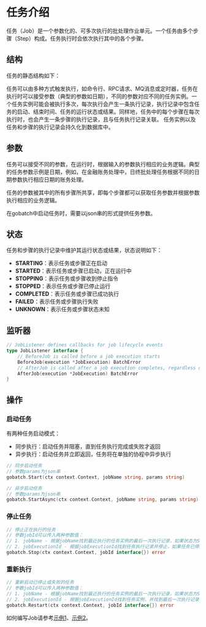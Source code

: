 # 任务介绍

任务（Job）是一个参数化的、可多次执行的批处理作业单元。一个任务由多个步骤（Step）构成。任务执行时会依次执行其中的各个步骤。

## 结构

任务的静态结构如下：
[](images/job_struct.png)

任务可以由多种方式触发执行，如命令行、RPC请求、MQ消息或定时器，任务在执行时可以接受参数（典型的参数如日期），不同的参数对应不同的任务实例。一个任务实例可能会被执行多次，每次执行会产生一条执行记录，执行记录中包含任务的启动、结束时间、任务的运行状态或结果。同样地，任务中的每个步骤在每次执行时，也会产生一条步骤的执行记录，且与任务执行记录关联。
任务实例以及任务和步骤的执行记录会持久化到数据库中。
[](images/job_model.png)

## 参数

任务可以接受不同的参数，在运行时，根据输入的参数执行相应的业务逻辑。典型的任务参数示例是日期，例如，在金融账务处理中，日终批处理任务根据不同的日期参数执行相应日期的账务处理。

任务的参数被其中的所有步骤所共享，即每个步骤都可以获取任务参数并根据参数执行相应的业务逻辑。

在gobatch中启动任务时，需要以json串的形式提供任务参数。

## 状态

任务和步骤的执行记录中维护其运行状态或结果，状态说明如下：

- **STARTING**：表示任务或步骤正在启动
- **STARTED**：表示任务或步骤已启动，正在运行中
- **STOPPING**：表示任务或步骤收到停止指令
- **STOPPED**：表示任务或步骤已停止运行
- **COMPLETED**：表示任务或步骤已成功执行
- **FAILED**：表示任务或步骤执行失败
- **UNKNOWN**：表示任务或步骤状态未知

[](images/status_trans.png)

## 监听器

```go
// JobListener defines callbacks for job lifecycle events
type JobListener interface {
	// BeforeJob is called before a job execution starts
	BeforeJob(execution *JobExecution) BatchError
	// AfterJob is called after a job execution completes, regardless of success or failure
	AfterJob(execution *JobExecution) BatchError
}
```

## 操作

### 启动任务

有两种任务启动模式：
- 同步执行：启动任务并阻塞，直到任务执行完成或失败才返回
- 异步执行：启动任务并立即返回，任务将在单独的协程中异步执行

```go
// 同步启动任务
// 参数params为json串
gobatch.Start(ctx context.Context, jobName string, params string)

// 异步启动任务
// 参数params为json串
gobatch.StartAsync(ctx context.Context, jobName string, params string)
```

### 停止任务

```go
// 停止正在执行的任务
// 参数jobId可以传入两种参数值：
// 1. jobName - 根据jobName找到最近执行的任务实例的最后一次执行记录，如果状态为STARTING或STARTED，则停止。
// 2. jobExecutionId - 根据jobExecutionId找到任务执行记录并停止，如果任务已停止，则不会报错。
gobatch.Stop(ctx context.Context, jobId interface{}) error
```

### 重新执行

```go
// 重新启动已停止或失败的任务
// 参数jobId可以传入两种参数值：
// 1. jobName - 根据jobName找到最近执行的任务实例的最后一次执行记录，如果状态为STOPPED或FAILED，则重新启动。
// 2. jobExecutionId - 根据jobExecutionId找到任务实例，并找到最后一次执行记录，如果状态为STOPPED或FAILED，则重新启动。
gobatch.Restart(ctx context.Context, jobId interface{}) error
```

如何编写Job请参考[示例1](usage_examples.md)、[示例2](file_examples.md)。